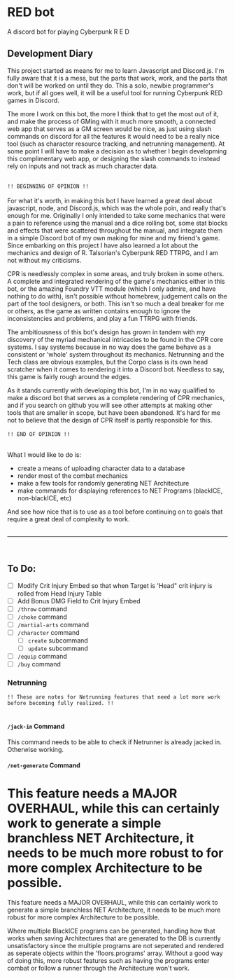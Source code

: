 # RED bot
A discord bot for playing Cyberpunk R E D

## Development Diary

This project started as means for me to learn Javascript and Discord.js. I'm fully aware that it is a mess, but the parts that work, work, and the parts that don't will be worked on until they do. This a solo, newbie programmer's work, but if all goes well, it will be a useful tool for running Cyberpunk RED games in Discord.

The more I work on this bot, the more I think that to get the most out of it, and make the process of GMing with it much more smooth, a connected web app that serves as a GM screen would be nice, as just using slash commands on discord for all the features it would need to be a really nice tool (such as character resource tracking, and netrunning management). At some point I will have to make a decision as to whether I begin developming this complimentary web app, or designing the slash commands to instead rely on inputs and not track as much character data.<br><br>

`` !! BEGINNING OF OPINION !! ``<br><br>
For what it's worth, in making this bot I have learned a great deal about javascript, node, and Discord.js, which was the whole poin, and really that's enough for me. Originally I only intended to take some mechanics that were a pain to reference using the manual and a dice rolling bot, some stat blocks and effects that were scattered throughout the manual, and integrate them in a simple Discord bot of my own making for mine and my friend's game. Since embarking on this project I have also learned a lot about the mechanics and design of R. Talsorian's Cyberpunk RED TTRPG, and I am not without my criticisms. 

CPR is needlessly complex in some areas, and truly broken in some others. A complete and integrated rendering of the game's mechanics either in this bot, or the amazing Foundry VTT module (which I only admire, and have nothing to do with), isn't possible without homebrew, judgement calls on the part of the tool designers, or both.  This isn't so much a deal breaker for me or others, as the game as written contains enough to ignore the inconsistencies and problems, and play a fun TTRPG with friends.

The ambitiousness of this bot's design has grown in tandem with my discovery of the myriad mechanical intricacies to be found in the CPR core systems. I say systems because in no way does the game behave as a consistent or 'whole' system throughout its mechanics. Netrunning and the Tech class are obvious examples, but the Corpo class is its own head scratcher when it comes to rendering it into a Discord bot. Needless to say, this game is fairly rough around the edges.

As it stands currently with developing this bot, I'm in no way qualified to make a discord bot that serves as a complete rendering of CPR mechanics, and if you search on github you will see other attempts at making other tools that are smaller in scope, but have been abandoned. It's hard for me not to believe that the design of CPR itself is partly responsible for this.<br><br>
`` !! END OF OPINION !! ``<br><br>

What I would like to do is:
- create a means of uploading character data to a database
- render most of the combat mechanics
- make a few tools for randomly generating NET Architecture
- make commands for displaying references to NET Programs (blackICE, non-blackICE, etc)

And see how nice that is to use as a tool before continuing on to goals that require a great deal of complexity to work.<br><br>

----
<br>

## To Do:

- [ ] Modify Crit Injury Embed so that when Target is 'Head" crit injury is rolled from Head Injury Table
- [ ] Add Bonus DMG Field to Crit Injury Embed
- [ ] ``/throw`` command
- [ ] ``/choke`` command
- [ ] ``/martial-arts`` command
- [ ] ``/character`` command
  - [ ] ``create`` subcommand
  - [ ] ``update`` subcommand
- [ ] ``/equip``  command
- [ ] ``/buy`` command

### Netrunning
`` !! These are notes for Netrunning features that need a lot more work before becoming fully realized. !! ``<br><br>

#### ``/jack-in`` Command
This command needs to be able to check if Netrunner is already jacked in. Otherwise working.

#### ``/net-generate`` Command 
This feature needs a MAJOR OVERHAUL, while this can certainly work to generate a simple branchless NET Architecture, it needs to be much more robust to for more complex Architecture to be possible.
=======
This feature needs a MAJOR OVERHAUL, while this can certainly work to generate a simple branchless NET Architecture, it needs to be much more robust for more complex Architecture to be possible.

Where multiple BlackICE programs can be generated, handling how  that works when saving Architectures that are generated to the DB is currently unsatisfactory since the multiple programs are not seperated and rendered as seperate objects within the 'floors.programs' array. Without a good way of doing this, more robust features such as having the programs enter combat or follow a runner through the Architecture won't work.

